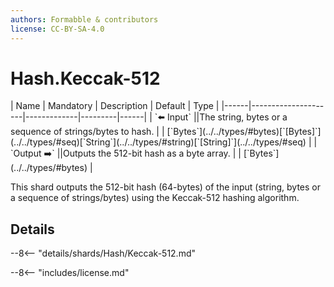 ```yaml
---
authors: Formabble & contributors
license: CC-BY-SA-4.0
---
```



# Hash.Keccak-512

<div class="sh-parameters" markdown="1">
| Name | Mandatory | Description | Default | Type |
|------|---------------------|-------------|---------|------|
| `⬅️ Input` ||The string, bytes or a sequence of strings/bytes to hash. | | [`Bytes`](../../types/#bytes)[`[Bytes]`](../../types/#seq)[`String`](../../types/#string)[`[String]`](../../types/#seq) |
| `Output ➡️` ||Outputs the 512-bit hash as a byte array. | | [`Bytes`](../../types/#bytes) |

</div>

This shard outputs the 512-bit hash (64-bytes) of the input (string, bytes or a sequence of strings/bytes) using the Keccak-512 hashing algorithm.

## Details

--8<-- "details/shards/Hash/Keccak-512.md"


--8<-- "includes/license.md"

